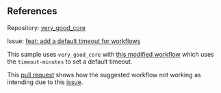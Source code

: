 ## References

Repository: [very_good_core](https://github.com/VeryGoodOpenSource/very_good_core)

Issue: [feat: add a default timeout for workflows](https://github.com/VeryGoodOpenSource/very_good_core/issues/246)

This sample uses `very_good_core` with [this modified workflow](.github/workflows/main.yaml) which uses the `timeout-minutes` to set a default timeout.

This [pull request](https://github.com/alestiago/issues/pull/4) shows how the suggested workflow not working as intending due to this [issue](https://github.com/orgs/community/discussions/50481).
